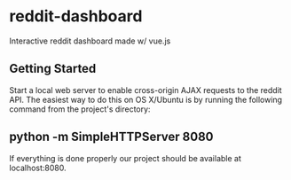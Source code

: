 # reddit-dashboard
Interactive reddit dashboard made w/ vue.js

## Getting Started
Start a local web server to enable cross-origin AJAX requests to the reddit API. The easiest way to do this on OS X/Ubuntu is by running the following command from the project's directory:

## python -m SimpleHTTPServer 8080
If everything is done properly our project should be available at localhost:8080.
